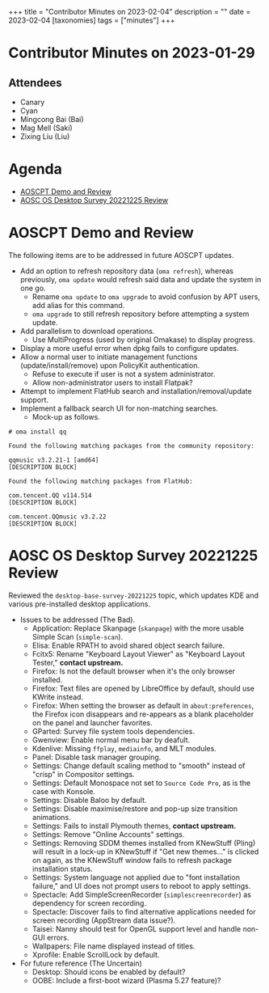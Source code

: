 +++
title = "Contributor Minutes on 2023-02-04"
description = ""
date = 2023-02-04
[taxonomies]
tags = ["minutes"]
+++

Contributor Minutes on 2023-01-29
=================================

Attendees
---------

- Canary
- Cyan
- Mingcong Bai (Bai)
- Mag Mell (Saki)
- Zixing Liu (Liu)

Agenda
======

- [AOSCPT Demo and Review](#aoscpt-demo-and-review)
- [AOSC OS Desktop Survey 20221225 Review](#aosc-os-desktop-survey-20221225-review)

AOSCPT Demo and Review
======================

The following items are to be addressed in future AOSCPT updates.

- Add an option to refresh repository data (`oma refresh`), whereas previously, `oma update` would refresh said data and update the system in one go.
    - Rename `oma update` to `oma upgrade` to avoid confusion by APT users, add alias for this command.
    - `oma upgrade` to still refresh repository before attempting a system update.
- Add parallelism to download operations.
    - Use MultiProgress (used by original Omakase) to display progress.
- Display a more useful error when dpkg fails to configure updates.
- Allow a normal user to initiate management functions (update/install/remove) upon PolicyKit authentication.
    - Refuse to execute if user is not a system administrator.
    - Allow non-administrator users to install Flatpak?
- Attempt to implement FlatHub search and installation/removal/update support.
- Implement a fallback search UI for non-matching searches.
    - Mock-up as follows.

```
# oma install qq

Found the following matching packages from the community repository:

qqmusic v3.2.21-1 [amd64]
[DESCRIPTION BLOCK]

Found the following matching packages from FlatHub:

com.tencent.QQ v114.514
[DESCRIPTION BLOCK]

com.tencent.QQmusic v3.2.22
[DESCRIPTION BLOCK]
```

AOSC OS Desktop Survey 20221225 Review
======================================

Reviewed the `desktop-base-survey-20221225` topic, which updates KDE and various pre-installed desktop applications.

- Issues to be addressed (The Bad).
    - Application: Replace Skanpage (`skanpage`) with the more usable Simple Scan (`simple-scan`).
    - Elisa: Enable RPATH to avoid shared object search failure.
    - Fcitx5: Rename "Keyboard Layout Viewer" as "Keyboard Layout Tester," **contact upstream.**
    - Firefox: Is not the default browser when it's the only browser installed.
    - Firefox: Text files are opened by LibreOffice by default, should use KWrite instead.
    - Firefox: When setting the browser as default in `about:preferences`, the Firefox icon disappears and re-appears as a blank placeholder on the panel and launcher favorites.
    - GParted: Survey file system tools dependencies.
    - Gwenview: Enable normal menu bar by deafult.
    - Kdenlive: Missing `ffplay`, `mediainfo`, and MLT modules.
    - Panel: Disable task manager grouping.
    - Settings: Change default scaling method to "smooth" instead of "crisp" in Compositor settings.
    - Settings: Default Monospace not set to `Source Code Pro`, as is the case with Konsole.
    - Settings: Disable Baloo by default.
    - Settings: Disable maximise/restore and pop-up size transition animations.
    - Settings: Fails to install Plymouth themes, **contact upstream.**
    - Settings: Remove "Online Accounts" settings.
    - Settings: Removing SDDM themes installed from KNewStuff (Pling) will result in a lock-up in KNewStuff if "Get new themes..." is clicked on again, as the KNewStuff window fails to refresh package installation status.
    - Settings: System language not applied due to "font installation failure," and UI does not prompt users to reboot to apply settings.
    - Spectacle: Add SimpleScreenRecorder (`simplescreenrecorder`) as dependency for screen recording.
    - Spectacle: Discover fails to find alternative applications needed for screen recording (AppStream data issue?).
    - Taisei: Nanny should test for OpenGL support level and handle non-GUI errors.
    - Wallpapers: File name displayed instead of titles.
    - Xprofile: Enable ScrollLock by default.
- For future reference (The Uncertain)
    - Desktop: Should icons be enabled by default?
    - OOBE: Include a first-boot wizard (Plasma 5.27 feature)?
